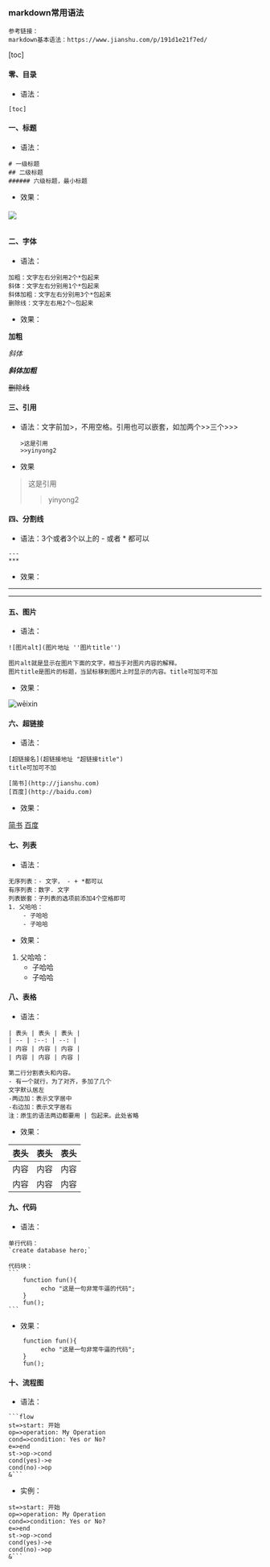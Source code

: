 ### markdown常用语法

```
参考链接：
markdown基本语法：https://www.jianshu.com/p/191d1e21f7ed/
```



[toc]

#### 零、目录

- 语法：

```
[toc]
```



#### 一、标题

- 语法：

```
# 一级标题
## 二级标题
###### 六级标题，最小标题
```

- 效果：

###### ![](/Users/huifangjiang/Desktop/Web/IMG/markdown标题效果.png)



#### 二、字体

- 语法：

```
加粗：文字左右分别用2个*包起来
斜体：文字左右分别用1个*包起来
斜体加粗：文字左右分别用3个*包起来
删除线：文字左右用2个~包起来
```

- 效果：

**加粗**

*斜体*

***斜体加粗***

~~删除线~~



#### 三、引用

- 语法：文字前加>，不用空格。引用也可以嵌套，如加两个>>三个>>>

  ```
  >这是引用
  >>yinyong2
  ```

- 效果

>这是引用
>
>>yinyong2



#### 四、分割线

- 语法：3个或者3个以上的 - 或者 * 都可以

```
---
***
```

- 效果：

---
***



#### 五、图片

- 语法：

```
![图片alt](图片地址 ''图片title'')

图片alt就是显示在图片下面的文字，相当于对图片内容的解释。
图片title是图片的标题，当鼠标移到图片上时显示的内容。title可加可不加
```

- 效果：

![wēixin](/Users/huifangjiang/Desktop/Web/IMG/logo_weixin.png)



#### 六、超链接

- 语法：

```
[超链接名](超链接地址 "超链接title")
title可加可不加
```

```
[简书](http://jianshu.com)
[百度](http://baidu.com)
```

- 效果：

[简书](http://jianshu.com)
[百度](http://baidu.com)



#### 七、列表

- 语法：

```
无序列表：- 文字， - + *都可以
有序列表：数字. 文字
列表嵌套：子列表的选项前添加4个空格即可
1. 父哈哈：
    - 子哈哈
    - 子哈哈
```

- 效果：

1. 父哈哈：
    - 子哈哈
    - 子哈哈



#### 八、表格

- 语法：

```
| 表头 | 表头 | 表头 |
| -- | :--: | --: |
| 内容 | 内容 | 内容 |
| 内容 | 内容 | 内容 |

第二行分割表头和内容。
- 有一个就行，为了对齐，多加了几个
文字默认居左
-两边加：表示文字居中
-右边加：表示文字居右
注：原生的语法两边都要用 | 包起来。此处省略
```

- 效果：

| 表头 | 表头 | 表头 |
| ---- | :--: | ---: |
| 内容 | 内容 | 内容 |
| 内容 | 内容 | 内容 |



#### 九、代码

- 语法：

```
单行代码：
`create database hero;`

代码块：
​```
    function fun(){
         echo "这是一句非常牛逼的代码";
    }
    fun();
​```
```

- 效果：

```
    function fun(){
         echo "这是一句非常牛逼的代码";
    }
    fun();
```



#### 十、流程图

- 语法：

```
​```flow
st=>start: 开始
op=>operation: My Operation
cond=>condition: Yes or No?
e=>end
st->op->cond
cond(yes)->e
cond(no)->op
&```
```

- 实例：

```flow
st=>start: 开始
op=>operation: My Operation
cond=>condition: Yes or No?
e=>end
st->op->cond
cond(yes)->e
cond(no)->op
&```
```



